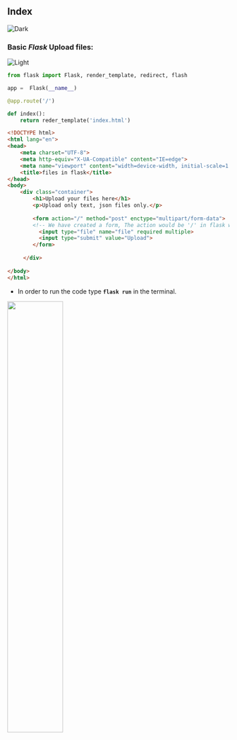 ## Index
![Dark](https://user-images.githubusercontent.com/12748752/126914729-75e0fed5-fdaa-4216-81c8-719340e80694.png)



### Basic **_Flask_** Upload files:
![Light](https://user-images.githubusercontent.com/12748752/126914730-b5b13ba9-4d20-4ebf-b0ed-231af4c8b984.png)

```Python
from flask import Flask, render_template, redirect, flash

app =  Flask(__name__)

@app.route('/')

def index():
    return reder_template('index.html')
```
```HTML
<!DOCTYPE html>
<html lang="en">
<head>
    <meta charset="UTF-8">
    <meta http-equiv="X-UA-Compatible" content="IE=edge">
    <meta name="viewport" content="width=device-width, initial-scale=1.0">
    <title>files in flask</title>
</head>
<body>
    <div class="container">
        <h1>Upload your files here</h1>
        <p>Upload only text, json files only.</p>
        
        <form action="/" method="post" enctype="multipart/form-data"> 
        <!-- We have created a form, The action would be '/' in flask we declaired-->
          <input type="file" name="file" required multiple>
          <input type="submit" value="Upload">
        </form>
    
     </div>
    
</body>
</html>
```
* In order to run the code type **`flask run`** in the terminal.
<img src="https://user-images.githubusercontent.com/12748752/162966501-1c14e621-3fa3-463f-9207-e38bfa2dea21.png" width=50%/>













